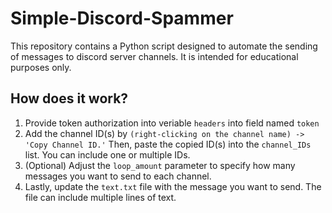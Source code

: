 # Simple-Discord-Spammer
This repository contains a Python script designed to automate the sending of messages to discord server channels.
It is intended for educational purposes only.

## How does it work?

1. Provide token authorization into veriable `headers` into field named `token`
2. Add the channel ID(s) by `(right-clicking on the channel name) -> 'Copy Channel ID.'` Then, paste the copied ID(s) into the `channel_IDs` list. You can include one or multiple IDs.
3. (Optional) Adjust the `loop_amount` parameter to specify how many messages you want to send to each channel.
4. Lastly, update the `text.txt` file with the message you want to send. The file can include multiple lines of text.
